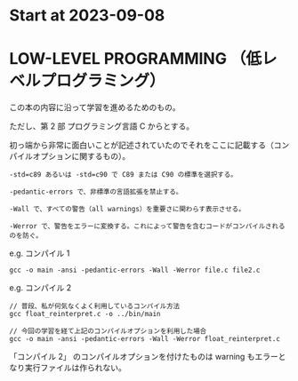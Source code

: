 # Start at 2023-09-08

# LOW-LEVEL PROGRAMMING （低レベルプログラミング）

この本の内容に沿って学習を進めるためのもの。

ただし、第 2 部  プログラミング言語 C からとする。

初っ端から非常に面白いことが記述されていたのでそれをここに記載する（コンパイルオプションに関するもの）。
```
-std=c89 あるいは -std=c90 で C89 または C90 の標準を選択する。

-pedantic-errors で、非標準の言語拡張を禁止する。

-Wall で、すべての警告（all warnings）を重要さに関わらす表示させる。

-Werror で、警告をエラーに変換する。これによって警告を含むコードがコンパイルされるのを防ぐ。
```
e.g. コンパイル 1
```
gcc -o main -ansi -pedantic-errors -Wall -Werror file.c file2.c
```
e.g. コンパイル 2
```
// 普段、私が何気なくよく利用しているコンパイル方法
gcc float_reinterpret.c -o ../bin/main

// 今回の学習を経て上記のコンパイルオプションを利用した場合
gcc -o main -ansi -pedantic-errors -Wall -Werror float_reinterpret.c
```
「コンパイル 2」 のコンパイルオプションを付けたものは warning もエラーとなり実行ファイルは作られない。

